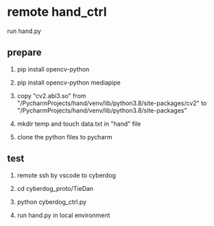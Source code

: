 # remote hand_ctrl
run hand.py

## prepare

1. pip install opencv-python

2. pip install opencv-python mediapipe

3. copy "cv2.abi3.so" from "/PycharmProjects/hand/venv/lib/python3.8/site-packages/cv2" to "/PycharmProjects/hand/venv/lib/python3.8/site-packages"

4. mkdir temp and touch data.txt in "hand" file

5. clone the python files to pycharm

## test

1. remote ssh by vscode to cyberdog

2. cd cyberdog_proto/TieDan

3. python cyberdog_ctrl.py

4. run hand.py in local environment
